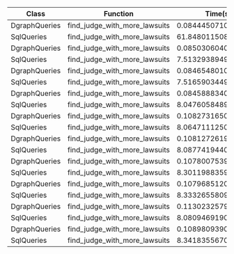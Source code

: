 | Class | Function | Time(s) |
|-|-|-|
| DgraphQueries | find_judge_with_more_lawsuits | 0.08444507100102783 |
| SqlQueries | find_judge_with_more_lawsuits | 61.84801150800013 |
| DgraphQueries | find_judge_with_more_lawsuits | 0.08503060400107643 |
| SqlQueries | find_judge_with_more_lawsuits | 7.513293894999151 |
| DgraphQueries | find_judge_with_more_lawsuits | 0.08465480100130662 |
| SqlQueries | find_judge_with_more_lawsuits | 7.516590344999713 |
| DgraphQueries | find_judge_with_more_lawsuits | 0.0845888340008969 |
| SqlQueries | find_judge_with_more_lawsuits | 8.0476058489985 |
| DgraphQueries | find_judge_with_more_lawsuits | 0.10827316500035522 |
| SqlQueries | find_judge_with_more_lawsuits | 8.06471112500003 |
| DgraphQueries | find_judge_with_more_lawsuits | 0.10812726199947065 |
| SqlQueries | find_judge_with_more_lawsuits | 8.0877419440003 |
| DgraphQueries | find_judge_with_more_lawsuits | 0.10780075399998168 |
| SqlQueries | find_judge_with_more_lawsuits | 8.301198835999458 |
| DgraphQueries | find_judge_with_more_lawsuits | 0.10796851200029778 |
| SqlQueries | find_judge_with_more_lawsuits | 8.333265580999068 |
| DgraphQueries | find_judge_with_more_lawsuits | 0.11302325799988466 |
| SqlQueries | find_judge_with_more_lawsuits | 8.08094691900078 |
| DgraphQueries | find_judge_with_more_lawsuits | 0.10898093900141248 |
| SqlQueries | find_judge_with_more_lawsuits | 8.34183556700009 |
